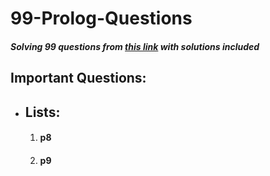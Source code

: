 # 99-Prolog-Questions

##### Solving 99 questions from [this link][link] with solutions included

[link]:https://sites.google.com/site/prologsite/prolog-problems

## Important Questions:

* ## Lists:
    1. #### p8
    2. #### p9

